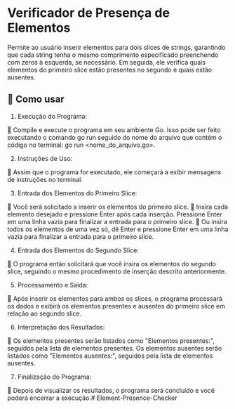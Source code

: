 # Verificador de Presença de Elementos

Permite ao usuário inserir elementos para dois slices de strings, garantindo que cada string tenha o mesmo comprimento especificado 
preenchendo com zeros à esquerda, se necessário. Em seguida, ele verifica quais elementos do primeiro slice estão presentes no segundo 
e quais estão ausentes.

## 🚀 Como usar

1. Execução do Programa:

📌 Compile e execute o programa em seu ambiente Go. Isso pode ser feito executando o comando go run seguido do nome do arquivo que contém o código no terminal: go run <nome_do_arquivo.go>.

2. Instruções de Uso:

📌 Assim que o programa for executado, ele começará a exibir mensagens de instruções no terminal.

3. Entrada dos Elementos do Primeiro Slice:

📌 Você será solicitado a inserir os elementos do primeiro slice. 
📌 Insira cada elemento desejado e pressione Enter após cada inserção. Pressione Enter em uma linha vazia para finalizar a entrada para o primeiro slice. 
📌 Ou insira todos os elementos de uma vez só, dê Enter e pressione Enter em uma linha vazia para finalizar a entrada para o primeiro slice.

4. Entrada dos Elementos do Segundo Slice:

📌 O programa então solicitará que você insira os elementos do segundo slice, seguindo o mesmo procedimento de inserção descrito anteriormente.

5. Processamento e Saída:

📌 Após inserir os elementos para ambos os slices, o programa processará os dados e exibirá os elementos presentes e ausentes do primeiro slice em relação ao segundo slice.

6. Interpretação dos Resultados:

📌 Os elementos presentes serão listados como "Elementos presentes:", seguidos pela lista de elementos presentes. Os elementos ausentes serão listados como "Elementos ausentes:", seguidos pela lista de elementos ausentes.

7. Finalização do Programa:

📌 Depois de visualizar os resultados, o programa será concluído e você poderá encerrar a execução.# Element-Presence-Checker
